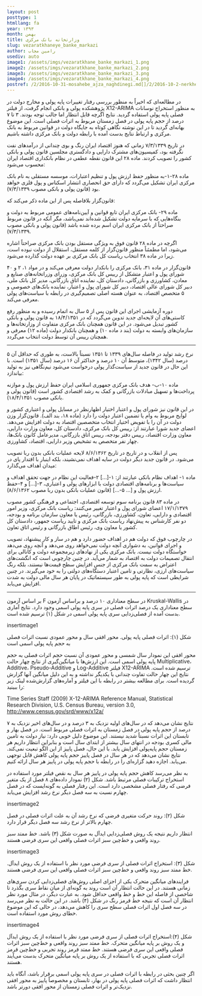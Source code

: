 ```yaml
---
layout: post
posttype: 1
htmllang: fa
year: ۱۳۹۳
month: بهمن
title: وزارتخانه بانک مرکزی
slug: vezaratkhaneye_banke_markazi
author: رامین مجاب
usediv: auto
image1: /assets/imgs/vezaratkhane_banke_markazi_1.png
image2: /assets/imgs/vezaratkhane_banke_markazi_2.png
image3: /assets/imgs/vezaratkhane_banke_markazi_3.png
image4: /assets/imgs/vezaratkhane_banke_markazi_4.png
postref: /2/2016-10-31-mosahebe_ajza_naghdinegi.md[]/2/2016-10-2-nerkhearze_saderat.md[]/2/2017-10-17-tazade_manafe.md[]/2/2016-5-21-roshdtolid.md[]/2/2017-8-1-seif3rah.md[]/2/2019-9-6-pish_tavarom.md[]/2/2015-3-1-siasat_sale_94.md[]/2/2017-6-6-mosahebe_roshd.md
---
```


در مطالعه‌ای که اخیراً به منظور بررسی رفتار تغییرات پایه پولی و مخارج دولت در پژوهشکده پولی و بانکی انجام گرفت، از فیلتر X12-ARIMA به منظور استخراج نوسانات فصلی پایه پولی استفاده گردید. نتایج اگرچه قابل انتظار اما جالب توجه بودند. ۳ تا ۷ درصد از حجم پایه پولی در فصل زمستان مربوط به اثرات فصلی است. این موضوع بهانه‌ای گردید تا در این نوشته نگاهی کوتاه به جایگاه دولت در قوانین مربوط به بانک مرکزی و ارتباط نتایج بدست آمده با رابطه دولت و بانک مرکزی داشته باشیم.

در تاریخ ۷/۳/۱۳۳۹ زمانی که هنوز اقتصاد ایران رنگ و بوی چندانی از درآمدهای نفت نگرفته بود، کمیسیون‌های مشترک دارایی و دادگستری مجلسین قانون پولی و بانکی کشور را تصویب کردند. ماده ۲۸ این قانون نقطه عطفی در نظام بانکداری اقتصاد ایران محسوب می‌شود:

ماده ۲۸-۱-به منظور حفظ ارزش پول و تنظیم اعتبارات، موسسه مستقلی به نام بانک مرکزی ایران تشکیل می‌گردد که دارای حق انحصاری انتشار اسکناس و پول فلزی خواهد بود (قانون پولی و بانکی مصوب ۷/۳/۱۳۳۹).

قانون‌گزار بلافاصله پس از این ماده ذکر می‌کند که:

ماده ۲۹- بانک مرکزی ایران تابع قوانین و آیین‌نامه‌های عمومی مربوط به دولت و بنگاه‌هایی که با سرمایه دولت تشکیل شده‌اند نمی‌باشد، مگر آنکه در قانون مربوط صراحتاً از بانک مرکزی ایران اسم برده شده باشد (قانون پولی و بانکی مصوب ۷/۳/۱۳۳۹).

اگرچه در ماده ۲۸ قانون فوق به ویژگی مستقل بودن بانک مرکزی صراحتاً اشاره می‌شود، اما مطمئناً منظور قانون‌گزار از کلمه مستقل، استقلال از دولت نبوده است، زیرا در ماده ۳۸ انتخاب ریاست کل بانک مرکزی بر عهده دولت گذارده می‌شود.

قانون‌گزار در ماده ۳۱، بانک مرکزی را بانکدار دولت معرفی می‌کند و در مواد ۱، ۲ و ۴۰ شورای پول و اعتبار متشکل از رییس کل بانک مرکزی، وزرای وزراتخانه‌های صنایع و معادن، کشاورزی و بازرگانی، دادستان کل، نماینده اتاق بازرگانی، مدیر کل بانک ملی، دبیر کل شورای عالی اقتصاد، دبیر کل شورای پول و اعتبار، نماینده بانک‌های خصوصی و ۵ متخصص اقتصاد، به عنوان هسته اصلی تصمیم‌گیری در رابطه با سیاست‌های پولی معرفی می‌کند.

دوره آزمایشی اجرای این قانون پس از ۵ سال به اتمام رسیده و به منظور رفع کاستی‌های آن لایحه‌ای جدید تدوین می‌گردد که در ۱۸/۴/۱۳۵۱ به قانون پولی و بانکی کشور تبدیل می‌شود. در این قانون همچنان بانک مرکزی متفاوت از وزارتخانه‌ها و سازمان‌های وابسته به دولت (بند د ماده ۱۰) و همچنان بانکدار دولت (ماده ۱۲) معرفی و همچنان رییس آن توسط دولت انتخاب می‌گردد.

***

نرخ رشد تولید در فاصله سال‌های ۱۳۳۹ تا ۱۳۵۱ نسبتاً بالاست، به طوری که حداقل آن ۵ درصد (سال ۱۳۴۲)، متوسط آن ۱۰ درصد و حداکثر آن ۱۶ درصد (سال ۱۳۵۱) است. با این حال در قانون جدید از سیاست‌گذار پولی درخواست می‌شود نیم‌نگاهی نیز به تولید بیاندازد:

ماده ۱۰-ب- هدف بانک مرکزی جمهوری اسلامی ایران حفظ ارزش پول و موازنه پرداخت‌ها و تسهیل مبادلات بازرگانی و کمک به رشد اقتصادی کشور است (قانون پولی و بانکی مصوب ۱۸/۴/۱۳۵۱).

در این قانون نیز شورای پول و اعتبار اختیار اظهارنظر در مسايل پولی و اعتباری کشور و لوایح مربوط به وام یا تضمین اعتبار دولت را دارد (ماده ۱۸، بند الف). قانون‌گزار وزن دولت در آن را با تفویض اختیار انتخاب متخصصین اقتصاد به دولت افزایش می‌دهد. اعضای جدید شورا عبارتند از: رییس کل بانک مرکزی، دادستان کل، معاون وزارت دارایی، معاون وزارت اقتصاد، رییس دفتر بودجه، رییس اتاق بازرگانی، مدیرعامل کانون بانک‌ها، چهار نفر متخصص به تشخیص وزیر دارایی، اقتصاد، کشاورزی.

پس از انقلاب و در تاریخ در تاریخ ۸/۶/۱۳۶۲ لایحه عملیات بانکی بدون ربا تصویب می‌شود. در قانون جدید دیگر دولت در سایه اهداف نمی‌نشیند، بلکه اینبار با اقتدار پای در میدان اهداف می‌گذارد:

ماده ۱- اهداف نظام بانکی عبارتند از: ۱-[...] ۲-فعالیت این نظام در جهت تحقق اهداف و سیاست‌ها و برنامه‌های اقتصادی دولت با ابزارهای پولی و اعتباری، ۳-[...] و ۴-حفظ ارزش پول و [... ۵-...] (قانون عملیات بانکی بدون ربا مصوب ۸/۶/۱۳۶۲).

در ماده ۸۳ قانون برنامه سوم توسعه اقتصادی، اجتماعی و فرهنگی کشور  مصوب ۱۷/۱/۱۳۷۹ اعضای شورای پول و اعتبار تغییر می‌کنند: ریاست بانک مرکزی، وزیر امور اقتصادی و دارایی، تعاون، کشاورزی، بازرگانی، رئیس یا معاون سازمان برنامه و بودجه، دو نفر کارشناس به پیش‌نهاد ریاست بانک مرکزی و تایید ریاست جمهور، دادستان کل کشور یا معاون وی، رئیس اطاق بازرگانی و رئیس اتاق تعاون.

در چارچوب فوق که دولت هم در اهداف حضور دارد و هم در ساز و کار پیشنهاد، تصویب و اجرای قوانین، به دشواری آنچه دولت نمی‌خواهد روی می‌دهد و آنچه روی می‌دهد خواستگاه دولت نیست. بانک مرکزی یکی از نهادهای زیرمجموعه دولت و کانالی برای انتقال تصمیمات دولت به اقتصاد به شمار می‌آید. در چنین چارچوبی است که انگشت‌های اعتراض به سمت بانک مرکزی از جنس افزایش سطح قیمت‌ها نیستند، بلکه رنگ سیاست‌های ارزی، نظارتی و تامین اعتبار دستگاه‌های دولتی را به خود می‌گیرند. در چنین شرایطی است که پایه پولی به طور سیستماتیک در پایان هر سال مالی دولت به شدت افزایش می‌یابد.

***

بر اساس آزمون F در سطح معناداری ۱۰ درصد و براساس آزمون Kruskal-Wallis در سطح معناداری یک درصد اثرات فصلی در سری پایه پولی اسمی وجود دارد. نتایج آماری بدست آمده از فصلی‌زدایی سری پایه پولی اسمی در شکل (۱) ترسیم شده است.

insertimage1

شکل (۱): اثرات فصلی پایه پولی. محور افقی سال و محور عمودی نسبت اثرات فصلی به حجم پایه پولی اسمی است

محور افقی این نمودار سال شمسی و محور عمودی آن نسبت حجم اثرات فصلی به حجم پایه پولی اسمی است. این ارزش‌ها با میانگین‌گیری از نتایج چهار حالت Multiplicative، Additive، Pseudo-Additive  و Log-Additive فیلتر X12-ARIMA ترسیم شده است. نتایج این چهار حالت تفاوت چندانی با یکدیگر نداشته و به این دلیل میانگین آنها گزارش گردیده است. برای مطالعه بیشتر در رابطه با این فیلتر و آماره‌های گزارش‌شده لینک زیر را ببینید:

Time Series Staff (2009) X-12-ARIMA Reference Manual, Statistical Research Division, U.S. Census Bureau, version 3.0, http://www.census.gov/srd/www/x12a/

نتایج نشان می‌دهد که در سال‌های اولیه نزدیک به ۳ درصد و در سال‌های اخیر نزدیک به ۷ درصد از حجم پایه پولی در فصل زمستان به اثرات فصلی مربوط است. در فصل بهار و تابستان این اثرات نسبتاً شدید نیستند. این موضوع دلیل خوبی دارد: نیاز دولت به تامین مالی کسری بودجه در انتهای سال بیشتر از ابتدای سال است و بنابراین انتظار داریم هر زمستان حجم پایه‌پولی افزایش یابد. با این حال، فصل پاییز از این الگو تبعیت نمی‌کند. نتایج نشان می‌دهد که در هر سال در فصل پاییز حجم پایه پولی کاهش قابل توجهی می‌یابد. اجازه دهید گزاره‌ای را در رابطه با حجم پایه پولی در پاییز هر سال ارائه کنیم.

به نظر می‌رسد کاهش حجم پایه پولی در پاییز هر سال به نقص فیلتر مورد استفاده در استخراج ترکیبات فصلی مرتبط باشد. شکل (۲) نمودار داده‌های ۸ فصل از یک متغیر فرضی که رفتار فصلی مشخصی دارد است. این رفتار فصلی به گونه‌ایست که در فصل چهارم نسبت به سه فصل دیگر نرخ رشد افزایش می‌یابد.

insertimage2

شکل (۲): روند حرکت متغیری فرضی که نرخ رشد آن به علت اثرات فصلی در فصل چهارم بالاتر از نرخ رشد سه فصل دیگر قرار دارد.

انتظار داریم نتیجه یک روش فصلی‌زدایی ایدآل به صورت شکل (۳) باشد. خط ممتد سبز روند واقعی و خط‌چین سبز اثرات فصلی واقعی این سری فرضی هستند.

insertimage3

شکل (۳): استخراج اثرات فصلی از سری فرضی مورد نظر با استفاده از یک روش ایدآل. خط ممتد سبز روند واقعی و خط‌چین سبز اثرات فصلی واقعی این سری فرضی هستند.

فرایندهای میانگین متحرک یکی از اجزای اصلی روش‌های فصلی‌زدایی کردن سری‌های زمانی هستند. در این حالت انتظار آن است روند به گونه‌ای از میان نقاط سری بگذرد تا شاخصی از فاصله این خط و خط واقعی حداقل شود. به عبارت دیگر، در مثال مورد نظر انتظار آن است که نتیجه خط قرمز رنگ در شکل (۴) باشد. در این حالت به نظر می‌رسد در سه فصل اول اثرات فصلی سطح سری را کاهش می‌دهد، در حالی که این موضوع خطای روش مورد استفاده است.

insertimage4

شکل (۴):استخراج اثرات فصلی از سری فرضی مورد نظر با استفاده از یک روش ایدآل و یک روش بر پایه میانگین متحرک. خط ممتد سبز روند واقعی و خط‌چین سبز اثرات فصلی واقعی این سری فرضی هستند. خط ممتد قرمز روند تجربی و خط‌چین قرمز اثرات فصلی تجربی که با استفاده از یک روش بر پایه میانگین متحرک بدست می‌آیند هستند.

اگر چنین بحثی در رابطه با اثرات فصلی در سری پایه پولی اسمی برقرار باشد، آنگاه باید انتظار داشت که اثرات فصلی پایه پولی در بهار، تابستان و مخصوصاً پاییز به محور افقی نزدیک‌تر و اثرات فصلی زمستان از محور افقی دورتر باشد. 